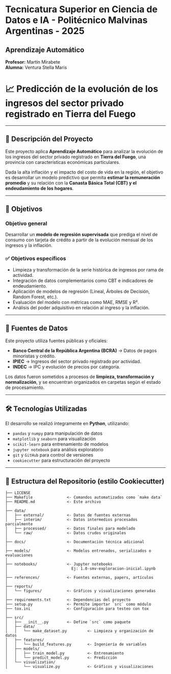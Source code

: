 # Tecnicatura Superior en Ciencia de Datos e IA - Politécnico Malvinas Argentinas - 2025  
## Aprendizaje Automático  
**Profesor:** Martín Mirabete  
**Alumna:** Ventura Stella Maris

# 📈 Predicción de la evolución de los ingresos del sector privado registrado en Tierra del Fuego  

---

## 🧩 Descripción del Proyecto  
Este proyecto aplica **Aprendizaje Automático** para analizar la evolución de los ingresos del sector privado registrado en **Tierra del Fuego**, una provincia con características económicas particulares.  

Dada la alta inflación y el impacto del costo de vida en la región, el objetivo es desarrollar un modelo predictivo que permita **estimar la remuneración promedio** y su relación con la **Canasta Básica Total (CBT) y el endeudamiento de los hogares**.

---

## 🎯 Objetivos  

### Objetivo general  
Desarrollar un **modelo de regresión supervisada** que prediga el nivel de consumo con tarjeta de crédito a partir de la evolución mensual de los ingresos y la inflación.  

### ✅ Objetivos específicos  
- Limpieza y transformación de la serie histórica de ingresos por rama de actividad.  
- Integración de datos complementarios como CBT e indicadores de endeudamiento.  
- Aplicación de modelos de regresión (Lineal, Árboles de Decisión, Random Forest, etc.).  
- Evaluación del modelo con métricas como MAE, RMSE y R².  
- Análisis del poder adquisitivo en relación al ingreso y la inflación.

---

## 📂 Fuentes de Datos  
Este proyecto utiliza fuentes públicas y oficiales:  
- **Banco Central de la República Argentina (BCRA)** → Datos de pagos minoristas y crédito.  
- **IPIEC** → Ingresos del sector privado registrado por actividad.  
- **INDEC** → IPC y evolución de precios por categoría.  

Los datos fueron sometidos a procesos de **limpieza, transformación y normalización**, y se encuentran organizados en carpetas según el estado de procesamiento.

---

## 🛠️ Tecnologías Utilizadas  
El desarrollo se realizó íntegramente en **Python**, utilizando:

- `pandas` y `numpy` para manipulación de datos  
- `matplotlib` y `seaborn` para visualización  
- `scikit-learn` para entrenamiento de modelos  
- `jupyter notebook` para análisis exploratorio  
- `git` y `GitHub` para control de versiones  
- `cookiecutter` para estructuración del proyecto  

---

## 🧱 Estructura del Repositorio (estilo Cookiecutter)

```plaintext
├── LICENSE
├── Makefile               <- Comandos automatizados como `make data`
├── README.md              <- Este archivo
│
├── data/
│   ├── external/          <- Datos de fuentes externas
│   ├── interim/           <- Datos intermedios procesados parcialmente
│   ├── processed/         <- Datos finales para modelado
│   └── raw/               <- Datos crudos originales
│
├── docs/                  <- Documentación técnica adicional
│
├── models/                <- Modelos entrenados, serializados o evaluaciones
│
├── notebooks/             <- Jupyter notebooks
│                            Ej: 1.0-smv-exploracion-inicial.ipynb
│
├── references/            <- Fuentes externas, papers, artículos
│
├── reports/
│   └── figures/           <- Gráficos y visualizaciones generadas
│
├── requirements.txt       <- Dependencias del proyecto
├── setup.py               <- Permite importar `src` como módulo
├── tox.ini                <- Configuración para testeo con tox
│
├── src/
│   ├── __init__.py        <- Define `src` como paquete
│   ├── data/
│   │   └── make_dataset.py         <- Limpieza y organización de datos
│   ├── features/
│   │   └── build_features.py       <- Ingeniería de variables
│   ├── models/
│   │   ├── train_model.py          <- Entrenamiento
│   │   └── predict_model.py        <- Predicción
│   └── visualization/
│       └── visualize.py            <- Gráficos y visualizaciones
